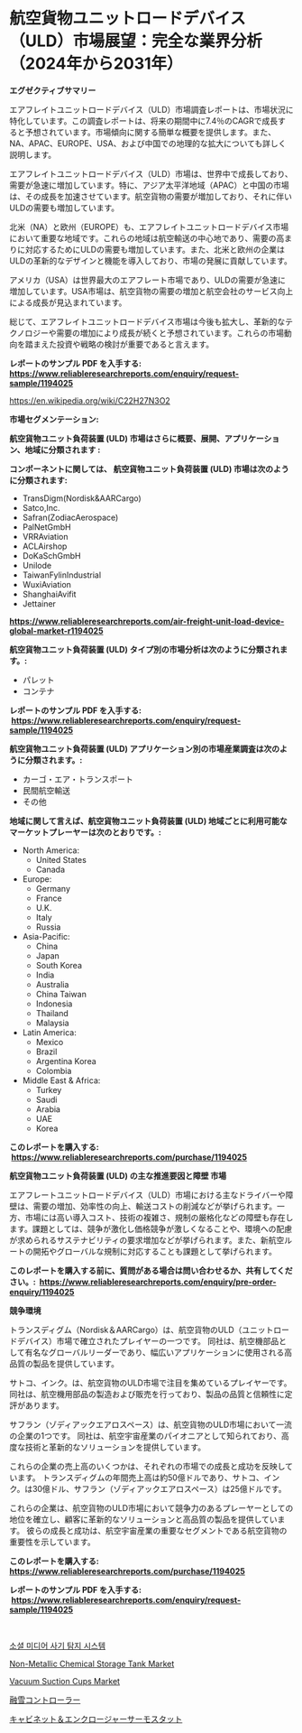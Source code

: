 <p><h1>航空貨物ユニットロードデバイス（ULD）市場展望：完全な業界分析（2024年から2031年）</h1></p><p><strong>エグゼクティブサマリー</strong></p>
<p><p>エアフレイトユニットロードデバイス（ULD）市場調査レポートは、市場状況に特化しています。この調査レポートは、将来の期間中に7.4％のCAGRで成長すると予想されています。市場傾向に関する簡単な概要を提供します。また、NA、APAC、EUROPE、USA、および中国での地理的な拡大についても詳しく説明します。</p><p>エアフレイトユニットロードデバイス（ULD）市場は、世界中で成長しており、需要が急速に増加しています。特に、アジア太平洋地域（APAC）と中国の市場は、その成長を加速させています。航空貨物の需要が増加しており、それに伴いULDの需要も増加しています。</p><p>北米（NA）と欧州（EUROPE）も、エアフレイトユニットロードデバイス市場において重要な地域です。これらの地域は航空輸送の中心地であり、需要の高まりに対応するためにULDの需要も増加しています。また、北米と欧州の企業はULDの革新的なデザインと機能を導入しており、市場の発展に貢献しています。</p><p>アメリカ（USA）は世界最大のエアフレート市場であり、ULDの需要が急速に増加しています。USA市場は、航空貨物の需要の増加と航空会社のサービス向上による成長が見込まれています。</p><p>総じて、エアフレイトユニットロードデバイス市場は今後も拡大し、革新的なテクノロジーや需要の増加により成長が続くと予想されています。これらの市場動向を踏まえた投資や戦略の検討が重要であると言えます。</p></p>
<p><strong>レポートのサンプル PDF を入手する: <a href="https://www.reliableresearchreports.com/enquiry/request-sample/1194025">https://www.reliableresearchreports.com/enquiry/request-sample/1194025</a></strong></p>
<p><a href="https://en.wikipedia.org/wiki/C22H27N3O2">https://en.wikipedia.org/wiki/C22H27N3O2</a></p>
<p><strong>市場セグメンテーション:</strong></p>
<p><strong> 航空貨物ユニット負荷装置 (ULD) 市場はさらに概要、展開、アプリケーション、地域に分類されます :</strong></p>
<p><strong>コンポーネントに関しては、 航空貨物ユニット負荷装置 (ULD) 市場は次のように分類されます: &nbsp;</strong></p>
<p><ul><li>TransDigm(Nordisk&AARCargo)</li><li>Satco,Inc.</li><li>Safran(ZodiacAerospace)</li><li>PalNetGmbH</li><li>VRRAviation</li><li>ACLAirshop</li><li>DoKaSchGmbH</li><li>Unilode</li><li>TaiwanFylinIndustrial</li><li>WuxiAviation</li><li>ShanghaiAvifit</li><li>Jettainer</li></ul></p>
<p><strong><a href="https://www.reliableresearchreports.com/air-freight-unit-load-device-global-market-r1194025">https://www.reliableresearchreports.com/air-freight-unit-load-device-global-market-r1194025</a></strong></p>
<p><strong> 航空貨物ユニット負荷装置 (ULD) タイプ別の市場分析は次のように分類されます。:</strong></p>
<p><ul><li>パレット</li><li>コンテナ</li></ul></p>
<p><strong>レポートのサンプル PDF を入手する: &nbsp;<a href="https://www.reliableresearchreports.com/enquiry/request-sample/1194025">https://www.reliableresearchreports.com/enquiry/request-sample/1194025</a></strong></p>
<p><strong> 航空貨物ユニット負荷装置 (ULD) アプリケーション別の市場産業調査は次のように分類されます。:</strong></p>
<p><ul><li>カーゴ・エア・トランスポート</li><li>民間航空輸送</li><li>その他</li></ul></p>
<p><strong>地域に関して言えば、航空貨物ユニット負荷装置 (ULD) 地域ごとに利用可能なマーケットプレーヤーは次のとおりです。:</strong></p>
<p><ul>
    <li>
        North America:
        <ul>
            <li>United States</li>
            <li>Canada</li>
        </ul>
    </li>
    <li>
        Europe:
        <ul>
            <li>Germany</li>
            <li>France</li>
            <li>U.K.</li>
            <li>Italy</li>
            <li>Russia</li>
        </ul>
    </li>
    <li>
        Asia-Pacific:
        <ul>
            <li>China</li>
            <li>Japan</li>
            <li>South Korea</li>
            <li>India</li>
            <li>Australia</li>
            <li>China Taiwan</li>
            <li>Indonesia</li>
            <li>Thailand</li>
            <li>Malaysia</li>
        </ul>
    </li>
    <li>
        Latin America:
        <ul>
            <li>Mexico</li>
            <li>Brazil</li>
            <li>Argentina Korea</li>
            <li>Colombia</li>
        </ul>
    </li>
    <li>
        Middle East & Africa:
        <ul>
            <li>Turkey</li>
            <li>Saudi</li>
            <li>Arabia</li>
            <li>UAE</li>
            <li>Korea</li>
        </ul>
    </li>
    </ul></p>
<p><strong>このレポートを購入する: &nbsp;<a href="https://www.reliableresearchreports.com/purchase/1194025">https://www.reliableresearchreports.com/purchase/1194025</a></strong></p>
<p><strong>航空貨物ユニット負荷装置 (ULD) の主な推進要因と障壁 市場</strong></p>
<p><p>エアフレートユニットロードデバイス（ULD）市場における主なドライバーや障壁は、需要の増加、効率性の向上、輸送コストの削減などが挙げられます。一方、市場には高い導入コスト、技術の複雑さ、規制の厳格化などの障壁も存在します。課題としては、競争が激化し価格競争が激しくなることや、環境への配慮が求められるサステナビリティの要求増加などが挙げられます。また、新航空ルートの開拓やグローバルな規制に対応することも課題として挙げられます。</p></p>
<p><strong>このレポートを購入する前に、質問がある場合は問い合わせるか、共有してください。:&nbsp; <a href="https://www.reliableresearchreports.com/enquiry/pre-order-enquiry/1194025">https://www.reliableresearchreports.com/enquiry/pre-order-enquiry/1194025</a></strong></p>
<p><strong>競争環境</strong></p>
<p><p>トランスディグム（Nordisk＆AARCargo）は、航空貨物のULD（ユニットロードデバイス）市場で確立されたプレイヤーの一つです。 同社は、航空機部品として有名なグローバルリーダーであり、幅広いアプリケーションに使用される高品質の製品を提供しています。</p><p>サトコ、インク。は、航空貨物のULD市場で注目を集めているプレイヤーです。 同社は、航空機用部品の製造および販売を行っており、製品の品質と信頼性に定評があります。</p><p>サフラン（ゾディアックエアロスペース）は、航空貨物のULD市場において一流の企業の1つです。 同社は、航空宇宙産業のパイオニアとして知られており、高度な技術と革新的なソリューションを提供しています。</p><p>これらの企業の売上高のいくつかは、それぞれの市場での成長と成功を反映しています。 トランスディグムの年間売上高は約50億ドルであり、サトコ、インク。は30億ドル、サフラン（ゾディアックエアロスペース）は25億ドルです。</p><p>これらの企業は、航空貨物のULD市場において競争力のあるプレーヤーとしての地位を確立し、顧客に革新的なソリューションと高品質の製品を提供しています。 彼らの成長と成功は、航空宇宙産業の重要なセグメントである航空貨物の重要性を示しています。</p></p>
<p><strong>このレポートを購入する: &nbsp; <a href="https://www.reliableresearchreports.com/purchase/1194025">https://www.reliableresearchreports.com/purchase/1194025</a></strong></p>
<p><strong>レポートのサンプル PDF を入手する: &nbsp;<a href="https://www.reliableresearchreports.com/enquiry/request-sample/1194025">https://www.reliableresearchreports.com/enquiry/request-sample/1194025</a></strong><strong></strong></p>
<p>&nbsp;</p>
<p><p><a href="https://github.com/Gregost89076vddcv/Market-Research-Report-List-1/blob/main/4040518143989.md">소셜 미디어 사기 탐지 시스템</a></p><p><a href="https://github.com/Hunterico88/Market-Research-Report-List-1/blob/main/non-metallic-chemical-storage-tank-market.md">Non-Metallic Chemical Storage Tank Market</a></p><p><a href="https://issuu.com/reportprime-2/docs/vacuum-suction-cups-market-size-2030.pptx">Vacuum Suction Cups Market</a></p><p><a href="https://github.com/roulaayoub-saad/Market-Research-Report-List-1/blob/main/4808078138099.md">融雪コントローラー</a></p><p><a href="https://github.com/zjkmgcs938405/Market-Research-Report-List-2/blob/main/6888146138098.md">キャビネット＆エンクロージャーサーモスタット</a></p></p>